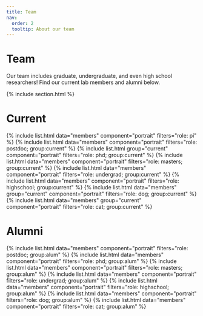 ```yaml
---
title: Team
nav:
  order: 2
  tooltip: About our team
---
```


# <i class="fas fa-users"></i>Team

Our team includes graduate, undergraduate, and even high school researchers! Find our current lab members and alumni below.

{% include section.html %}

# Current

{%
  include list.html
  data="members"
  component="portrait"
  filters="role: pi"
%}
{%
  include list.html
  data="members"
  component="portrait"
  filters="role: postdoc; group:current"
%}
{%
  include list.html
  group="current"
  component="portrait"
  filters="role: phd; group:current"
%}
{%
  include list.html
  data="members"
  component="portrait"
  filters="role: masters; group:current"
%}
{%
  include list.html
  data="members"
  component="portrait"
  filters="role: undergrad; group:current"
%}
{%
  include list.html
  data="members"
  component="portrait"
  filters="role: highschool; group:current"
%}
{%
  include list.html
  data="members"
  group="current"
  component="portrait"
  filters="role: dog; group:current"
%}
{%
  include list.html
  data="members"
  group="current"
  component="portrait"
  filters="role: cat; group:current"
%}

# Alumni

{%
  include list.html
  data="members"
  component="portrait"
  filters="role: postdoc; group:alum"
%}
{%
  include list.html
  data="members"
  component="portrait"
  filters="role: phd; group:alum"
%}
{%
  include list.html
  data="members"
  component="portrait"
  filters="role: masters; group:alum"
%}
{%
  include list.html
  data="members"
  component="portrait"
  filters="role: undergrad; group:alum"
%}
{%
  include list.html
  data="members"
  component="portrait"
  filters="role: highschool; group:alum"
%}
{%
  include list.html
  data="members"
  component="portrait"
  filters="role: dog; group:alum"
%}
{%
  include list.html
  data="members"
  component="portrait"
  filters="role: cat; group:alum"
%}
